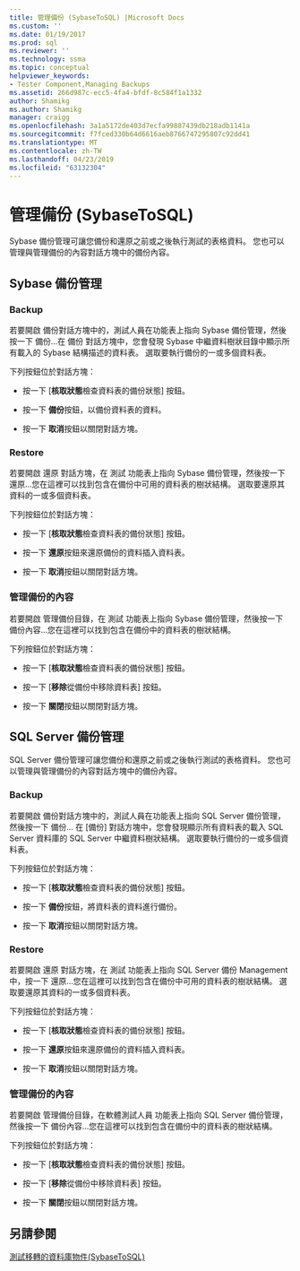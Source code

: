 ```yaml
---
title: 管理備份 (SybaseToSQL) |Microsoft Docs
ms.custom: ''
ms.date: 01/19/2017
ms.prod: sql
ms.reviewer: ''
ms.technology: ssma
ms.topic: conceptual
helpviewer_keywords:
- Tester Component,Managing Backups
ms.assetid: 266d987c-ecc5-4fa4-bfdf-8c584f1a1332
author: Shamikg
ms.author: Shamikg
manager: craigg
ms.openlocfilehash: 3a1a5172de403d7ecfa99887439db218adb1141a
ms.sourcegitcommit: f7fced330b64d6616aeb8766747295807c92dd41
ms.translationtype: MT
ms.contentlocale: zh-TW
ms.lasthandoff: 04/23/2019
ms.locfileid: "63132304"
---
```

# <a name="managing-backups-sybasetosql"></a>管理備份 (SybaseToSQL)
Sybase 備份管理可讓您備份和還原之前或之後執行測試的表格資料。 您也可以管理與管理備份的內容對話方塊中的備份內容。  
  
## <a name="sybase-backup-management"></a>Sybase 備份管理  
  
### <a name="backup"></a>Backup  
若要開啟 備份對話方塊中的，測試人員在功能表上指向 Sybase 備份管理，然後按一下 備份...在 備份 對話方塊中，您會發現 Sybase 中繼資料樹狀目錄中顯示所有載入的 Sybase 結構描述的資料表。 選取要執行備份的一或多個資料表。  
  
下列按鈕位於對話方塊：  
  
-   按一下 [**核取狀態**檢查資料表的備份狀態] 按鈕。  
  
-   按一下 **備份**按鈕，以備份資料表的資料。  
  
-   按一下 **取消**按鈕以關閉對話方塊。  
  
### <a name="restore"></a>Restore  
若要開啟 還原 對話方塊，在 測試 功能表上指向 Sybase 備份管理，然後按一下 還原...您在這裡可以找到包含在備份中可用的資料表的樹狀結構。 選取要還原其資料的一或多個資料表。  
  
下列按鈕位於對話方塊：  
  
-   按一下 [**核取狀態**檢查資料表的備份狀態] 按鈕。  
  
-   按一下 **還原**按鈕來還原備份的資料插入資料表。  
  
-   按一下 **取消**按鈕以關閉對話方塊。  
  
### <a name="managing-backup-contents"></a>管理備份的內容  
若要開啟 管理備份目錄，在 測試 功能表上指向 Sybase 備份管理，然後按一下 備份內容...您在這裡可以找到包含在備份中的資料表的樹狀結構。  
  
下列按鈕位於對話方塊：  
  
-   按一下 [**核取狀態**檢查資料表的備份狀態] 按鈕。  
  
-   按一下 [**移除**從備份中移除資料表] 按鈕。  
  
-   按一下 **關閉**按鈕以關閉對話方塊。  
  
## <a name="sql-server-backup-management"></a>SQL Server 備份管理  
SQL Server 備份管理可讓您備份和還原之前或之後執行測試的表格資料。 您也可以管理與管理備份的內容對話方塊中的備份內容。  
  
### <a name="backup"></a>Backup  
若要開啟 備份對話方塊中的，測試人員在功能表上指向 SQL Server 備份管理，然後按一下 備份... 在 [備份] 對話方塊中，您會發現顯示所有資料表的載入 SQL Server 資料庫的 SQL Server 中繼資料樹狀結構。 選取要執行備份的一或多個資料表。  
  
下列按鈕位於對話方塊：  
  
-   按一下 [**核取狀態**檢查資料表的備份狀態] 按鈕。  
  
-   按一下 **備份**按鈕，將資料表的資料進行備份。  
  
-   按一下 **取消**按鈕以關閉對話方塊。  
  
### <a name="restore"></a>Restore  
若要開啟 還原 對話方塊，在 測試 功能表上指向 SQL Server 備份 Management 中，按一下 還原...您在這裡可以找到包含在備份中可用的資料表的樹狀結構。 選取要還原其資料的一或多個資料表。  
  
下列按鈕位於對話方塊：  
  
-   按一下 [**核取狀態**檢查資料表的備份狀態] 按鈕。  
  
-   按一下 **還原**按鈕來還原備份的資料插入資料表。  
  
-   按一下 **取消**按鈕以關閉對話方塊。  
  
### <a name="managing-backup-contents"></a>管理備份的內容  
若要開啟 管理備份目錄，在軟體測試人員 功能表上指向 SQL Server 備份管理，然後按一下 備份內容...您在這裡可以找到包含在備份中的資料表的樹狀結構。  
  
下列按鈕位於對話方塊：  
  
-   按一下 [**核取狀態**檢查資料表的備份狀態] 按鈕。  
  
-   按一下 [**移除**從備份中移除資料表] 按鈕。  
  
-   按一下 **關閉**按鈕以關閉對話方塊。  
  
## <a name="see-also"></a>另請參閱  
[測試移轉的資料庫物件&#40;SybaseToSQL&#41;](../../ssma/sybase/testing-migrated-database-objects-sybasetosql.md)  
  
